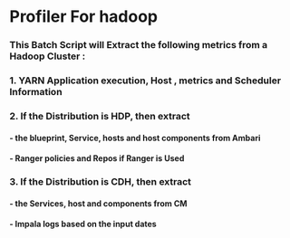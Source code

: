 # Profiler For hadoop 

### This Batch Script will Extract  the following metrics from a Hadoop Cluster :

### 1. YARN Application execution, Host , metrics and Scheduler Information

### 2. If the Distribution is HDP, then  extract
####     -  the blueprint, Service, hosts and host components from Ambari
####     -  Ranger policies and Repos if Ranger is Used

### 3. If the Distribution is CDH, then  extract
####     -  the Services, host and components from CM  
####     -  Impala logs based on the input dates 

